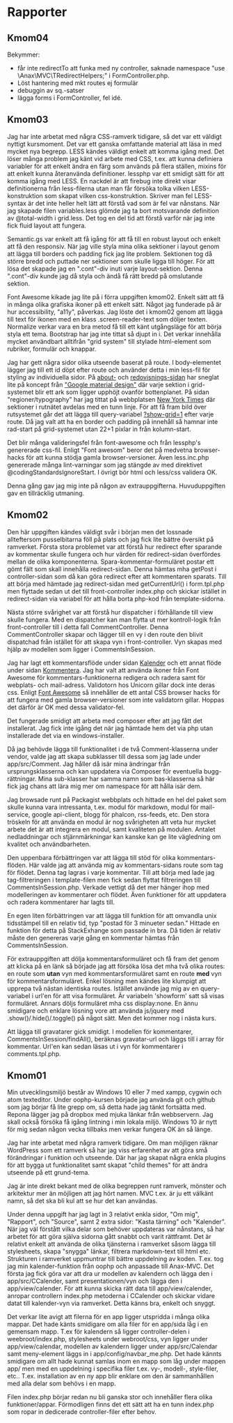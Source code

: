 # Rapporter

## Kmom04

Bekymmer:
- får inte redirectTo att funka med ny controller, saknade namespace "use \Anax\MVC\TRedirectHelpers;" i FormController.php.
- Löst hantering med mkt routes ej formulär
- debuggin av sq.-satser
- lägga forms i FormController, fel idé. 

## Kmom03

Jag har inte arbetat med några CSS-ramverk tidigare, så det var ett väldigt nyttigt kursmoment. Det var ett ganska omfattande material att läsa in med mycket nya begrepp. LESS kändes väldigt enkelt att komma igång med. Det löser många problem jag känt vid arbete med CSS, t.ex. att kunna definiera variabler för att enkelt ändra en färg som används på flera ställen, mixins för att enkelt kunna återanvända definitioner. lessphp var ett smidigt sätt för att komma igång med LESS. En nackdel är att firebug inte direkt visar definitionerna från less-filerna utan man får försöka tolka vilken LESS-konstruktion som skapat vilken css-konstruktion. Skriver man fel LESS-syntax är det inte heller helt lätt att förstå vad som är fel var nånstans. När jag skapade filen variables.less glömde jag ta bort motsvarande definition av @total-width i grid.less. Det tog en del tid att förstå varför när jag inte fick fluid layout att fungera.

Semantic.gs var enkelt att få igång för att få till en robust layout och enkelt att få den responsiv. När jag ville styla mina olika sektioner i layout genom att lägga till borders och padding fick jag lite problem. Sektionen tog då större bredd och puttade ner sektioner som skulle ligga till höger. För att lösa det skapade jag en ".cont"-div inuti varje layout-sektion. Denna ".cont"-div kunde jag då styla och ändå få rätt bredd på omslutande sektion.

Font Awesome kikade jag lite på i förra uppgiften kmom02. Enkelt sätt att få in många olika grafiska ikoner på ett enkelt sätt. Något jag funderade på är hur accessibility, "a11y", påverkas. Jag löste det i kmom02 genom att lägga till text för ikonen med en klass .screen-reader-text som döljer texten. Normalize verkar vara en bra metod få till ett känt utgångsläge för att börja styla ett tema. Bootstrap har jag inte tittat så djupt in i. Det verkar innehålla mycket användbart alltifrån "grid system" till stylade html-element som rubriker, formulär och knappar.

Jag har gett några sidor olika utseende baserat på route. I body-elementet lägger jag till ett id döpt efter route och använder detta i min less-fil för styling av individuella sidor. På [about-](about) och [redovisnings-sidan](redovisning) har sneglat lite på koncept  från ["Google material design"](https://www.google.com/design/spec/material-design/introduction.html) där varje sektion i grid-systemet blir ett ark som ligger upphöjt ovanför bottenplanet. På sidan "regioner/typography" har jag tittat på webbplatsen [New York Times](http://www.nytimes.com/) där sektioner i rutnätet avdelas med en tunn linje. För att få fram bild över rutsystemet går det att lägga till query-variabel [?show-grid=1](?show-grid=1) efter varje route. Då jag valt att ha en border och padding på innehåll så hamnar inte rad-start på grid-systemet utan 22+1 pixlar in från kolumn-start.

Det blir många valideringsfel från font-awesome och från lessphp's genererade css-fil. Enligt "Font awesom" beror det på medvetna browser-hacks för att kunna stödja gamla browser-versioner. Även less.inc.php genererade många lint-varningar som jag stängde av med direktivet @codingStandardsIgnoreStart. I övrigt bör html och less/css validera OK.

Denna gång gav jag mig inte på någon av extrauppgifterna. Huvuduppgiften gav en tillräcklig utmaning.

## Kmom02

Den här uppgiften kändes väldigt svår i början men det lossnade allteftersom pusselbitarna föll på plats och jag fick lite bättre översikt på ramverket. Första stora problemet var att förstå hur redirect efter sparande av kommentar skulle fungera och hur värden för redirect-sidan överfördes mellan de olika komponenterna. Spara-kommentar-formuläret postar ett gömt fält som skall innehålla redirect-sidan. Denna hämtas mha getPost i controller-sidan som då kan göra redirect efter att kommentaren sparats. Till att börja med hämtade jag redirect-sidan med getCurrentUrl() i form.tpl.php men flyttade sedan ut det till front-controller index.php och skickar istället in redirect-sidan via variabel för att hålla borta php-kod från template-sidorna.

Nästa större svårighet var att förstå hur dispatcher i förhållande till view skulle fungera. Med en dispatcher kan man flytta ut mer kontroll-logik från front-controller till i detta fall CommentController. Denna CommentController skapar och lägger till en vy i den route den blivit dispatchad från istället för att skapa vyn i front-controller. Vyn skapas med hjälp av modellen som ligger i CommentsInSession.

Jag har lagt ett kommentarsflöde under sidan [Kalender](calendar) och ett annat flöde under sidan [Kommentera](comment-2). Jag har valt att använda ikoner från Font Awesome för kommentars-funktionerna redigera och radera samt för webplats- och mail-adress. Validotorn hos Unicorn gillar dock inte deras css. Enligt [Font Awesome](https://fortawesome.github.io/Font-Awesome/get-started/) så innehåller de ett antal CSS browser hacks för att fungera med gamla browser-versioner som inte validatorn gillar. Hoppas det därför är OK med dessa validator-fel.

Det fungerade smidigt att arbeta med composer efter att jag fått det installerat. Jag fick inte igång det när jag hämtade hem det via php utan installerade det via en windows-installer.

Då jag behövde lägga till funktionalitet i de två Comment-klasserna under vendor, valde jag att skapa subklasser till dessa som jag lade under app/src/Comment. Jag håller då isär mina ändringar från ursprungsklasserna och kan uppdatera via Composer för eventuella bugg-rättningar. Mina sub-klasser har samma namn som bas-klasserna så här fick jag chans att lära mig mer om namespace för att hålla isär dem.

Jag browsade runt på Packagist webbplats och hittade en hel del paket som skulle kunna vara intressanta, t.ex. modul för markdown, modul för mail-service, google api-client, blogg för phalcon, rss-feeds, etc. Den stora tröskeln för att använda en modul är nog svårigheten att veta hur mycket arbete det är att integrera en modul, samt kvaliteten på modulen. Antalet nedladdningar och stjärnmärkningar kan kanske kan ge lite vägledning om kvalitet och användbarheten.

Den uppenbara förbättringen var att lägga till stöd för olika kommentars-flöden. Här valde jag att använda mig av kommentars-sidans route som tag för flödet. Denna tag lagras i varje kommentar. Till att börja med lade jag tag-filtreringen i template-filen men fick sedan flyttat filtreringen till CommentsInSession.php. Verkade vettigt då det mer hänger ihop med modelleringen av kommentarer och flödet. Även funktioner för att uppdatera och radera kommentarer har lagts till.

En egen liten förbättringen var att lägga till funktion för att omvandla unix tidsstämpel till en relativ tid, typ "postad för 3 minueter sedan." Hittade en funktion för detta på StackExhange som passade in bra. Då tiden är relativ måste den genereras varje gång en kommentar hämtas från CommentsInSession.

För extrauppgiften att dölja kommentarsformuläret och få fram det genom att klicka på en länk så började jag  att försöka lösa det mha två olika routes: en route som **utan** vyn med kommentarsformuläret samt en route **med** vyn för kommentarsformuläret. Enkel lösning men kändes lite klumpigt att upprepa två nästan identiska routes. Istället använde jag mig av en query-variabel i url'en för att visa formuläret. Är variabeln 'showform' satt så visas formuläret. Annars döljs formuläret mha css display:none. En ännu smidigare och enklare lösning vore att använda js/jquery med .show()/.hide()/.toggle() på något sätt. Men det kommer nog i nästa kurs.

Att lägga till gravatarer gick smidigt. I modellen för kommentarer, CommentsInSession/findAll(), beräknas gravatar-url och läggs till i array för kommentar. Url'en kan sedan läsas ut i vyn för kommentarer i comments.tpl.php.

## Kmom01

Min utvecklingsmiljö består av Windows 10 eller 7 med xampp, cygwin och atom texteditor. Under oophp-kursen började jag använda git och github som jag börjar få lite grepp om, så detta hade jag tänkt fortsätta med. Repona lägger jag på dropbox med mjuka länkar från webbservern. Jag skall också försöka få igång lintning i min lokala miljö. Windows 10 är nytt för mig sedan någon vecka tillbaks men verkar fungera OK än så länge.  

Jag har inte arbetat med några ramverk tidigare. Om man möjligen räknar WordPress som ett ramverk så har jag viss erfarenhet av att göra små förändringar i funktion och utseende. Där har jag skapat några enkla plugins för att bygga ut funktionalitet samt skapat "child themes" för att ändra utseende på ett grund-tema.

Jag är inte direkt bekant med de olika begreppen runt ramverk, mönster och arkitektur mer än möjligen att jag hört namen. MVC t.ex. är ju ett välkänt namn, så det ska bli kul att se hur det kan användas.

Under denna uppgift har jag lagt in 3 relativt enkla sidor, "Om mig", "Rapport", och "Source", samt 2 extra sidor: "Kasta tärning" och "Kalender". När jag väl förstått vilka delar som behöver uppdateras var nånstans, så har arbetet för att göra själva sidorna gått snabbt och varit rättframt. Det är relativt enkelt att använda de olika tjänsterna i ramverket såsom lägga till stylesheets, skapa "snygga" länkar, filtrera markdown-text till html etc. Strukturen i ramverket uppmuntrar till bättre uppdelning av koden. T.ex. tog jag min kalender-funktion från oophp och anpassade till Anax-MVC. Det första jag fick göra var att dra ur modellen av kalendern och lägga den i app/src/CCalender, samt presentationen/vyn och lägga den i app/view/calender. För att kunna skicka rätt data till app/view/calender, anropar controllern index.php metoderna i CCalender och skickar vidare datat till kalender-vyn via ramverket. Detta känns bra, enkelt och snyggt.

Det verkar lite avigt att filerna för en app ligger utspridda i många olika mappar. Det hade känts smidigare om alla filer för en app/sida låg i en gemensam mapp. T.ex för kalendern så ligger controller-delen i weebroot/index.php, stylesheets under webroot/css, vyn ligger under app/view/calendar, modellen av kalendern ligger under app/src/Calendar samt meny-element läggs in i app/config/navbar_me.php. Det hade kännts smidigare om allt hade kunnat samlas inom en mapp som låg under mappen app/ men med en uppdelning i specifika filer t.ex. vy-, modell-, style-filer, etc.. T.ex. installation av en ny app blir enklare om den är sammanhållen med alla delar som behövs i en mapp.

Filen index.php börjar redan nu bli ganska stor och innehåller flera olika funktioner/appar. Förmodligen finns det ett sätt att ha en tunn index.php som ropar in dedicerade controller-filer efter behov.
